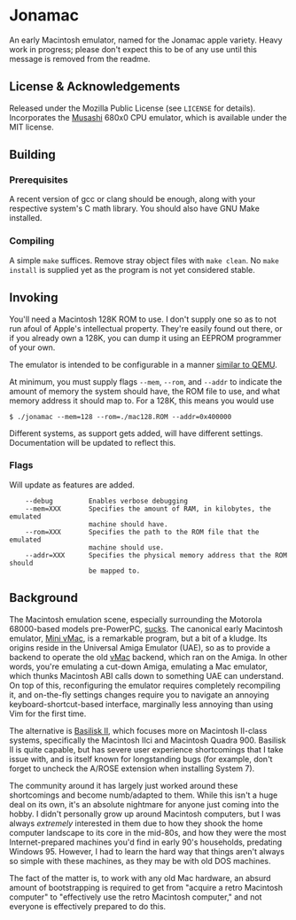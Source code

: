 # Jonamac

An early Macintosh emulator, named for the Jonamac apple variety. Heavy work in progress; please don't expect this to be of any use until this message is removed from the readme.

## License & Acknowledgements

Released under the Mozilla Public License (see `LICENSE` for details). Incorporates the [Musashi](https://github.com/kstenerud/Musashi) 680x0 CPU emulator, which is available under the MIT license.

## Building
### Prerequisites

A recent version of gcc or clang should be enough, along with your respective system's C math library. You should also have GNU Make installed.

### Compiling
A simple `make` suffices. Remove stray object files with `make clean`. No `make install` is supplied yet as the program is not yet considered stable.

## Invoking

You'll need a Macintosh 128K ROM to use. I don't supply one so as to not run afoul of Apple's intellectual property. They're easily found out there, or if you already own a 128K, you can dump it using an EEPROM programmer of your own.

The emulator is intended to be configurable in a manner [similar to QEMU](https://www.qemu.org/docs/master/system/invocation.html).

At minimum, you must supply flags `--mem`, `--rom`, and `--addr` to indicate the amount of memory the system should have, the ROM file to use, and what memory address it should map to. For a 128K, this means you would use

```
$ ./jonamac --mem=128 --rom=./mac128.ROM --addr=0x400000
```

Different systems, as support gets added, will have different settings. Documentation will be updated to reflect this.

### Flags

Will update as features are added.

```
    --debug         Enables verbose debugging
    --mem=XXX       Specifies the amount of RAM, in kilobytes, the emulated
                    machine should have.
    --rom=XXX       Specifies the path to the ROM file that the emulated
                    machine should use.
    --addr=XXX      Specifies the physical memory address that the ROM should
                    be mapped to.
```

## Background

The Macintosh emulation scene, especially surrounding the Motorola 68000-based models pre-PowerPC, [sucks](https://invisibleup.com/articles/30/). The canonical early Macintosh emulator, [Mini vMac](https://github.com/ryandesign/minivmac), is a remarkable program, but a bit of a kludge. Its origins reside in the Universal Amiga Emulator (UAE), so as to provide a backend to operate the old [vMac](https://en.wikipedia.org/wiki/VMac) backend, which ran on the Amiga. In other words, you're emulating a cut-down Amiga, emulating a Mac emulator, which thunks Macintosh ABI calls down to something UAE can understand. On top of this, reconfiguring the emulator requires completely recompiling it, and on-the-fly settings changes require you to navigate an annoying keyboard-shortcut-based interface, marginally less annoying than using Vim for the first time.

The alternative is [Basilisk II](https://github.com/cebix/macemu), which focuses more on Macintosh II-class systems, specifically the Macintosh IIci and Macintosh Quadra 900. Basilisk II is quite capable, but has severe user experience shortcomings that I take issue with, and is itself known for longstanding bugs (for example, don't forget to uncheck the A/ROSE extension when installing System 7).

The community around it has largely just worked around these shortcomings and become numb/adapted to them. While this isn't a huge deal on its own, it's an absolute nightmare for anyone just coming into the hobby. I didn't personally grow up around Macintosh computers, but I was always _extremely_ interested in them due to how they shook the home computer landscape to its core in the mid-80s, and how they were the most Internet-prepared machines you'd find in early 90's households, predating Windows 95. However, I had to learn the hard way that things aren't always so simple with these machines, as they may be with old DOS machines.

The fact of the matter is, to work with any old Mac hardware, an absurd amount of bootstrapping is required to get from "acquire a retro Macintosh computer" to "effectively use the retro Macintosh computer," and not everyone is effectively prepared to do this.